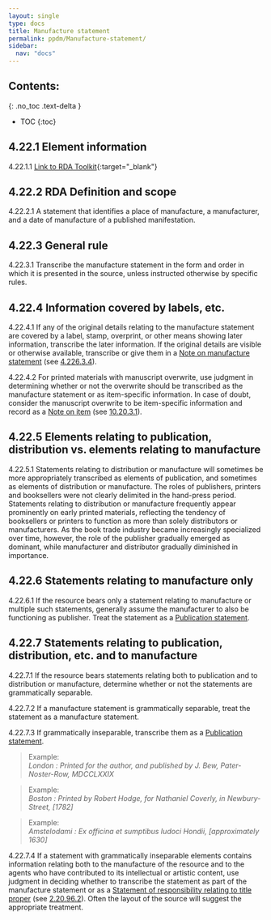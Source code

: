 ```yaml
---
layout: single
type: docs
title: Manufacture statement
permalink: ppdm/Manufacture-statement/
sidebar:
  nav: "docs"
---
```


## Contents:
{: .no_toc .text-delta }

- TOC
{:toc}

## 4.22.1 Element information

<a name="4.22.1.1">4.22.1.1</a> [Link to RDA Toolkit](https://beta.rdatoolkit.org/Content/Index?externalId=en-US_ala-426f9771-5684-39eb-bbeb-82a4a9a8e336){:target="_blank"}

## 4.22.2 RDA Definition and scope

<a name="4.22.2.1">4.22.2.1</a> A statement that identifies a place of manufacture, a manufacturer, and a date of manufacture of a published manifestation.

## 4.22.3 General rule

<a name="4.22.3.1">4.22.3.1</a> Transcribe the manufacture statement in the form and order in which it is presented in the source, unless instructed otherwise by specific rules.

## 4.22.4 Information covered by labels, etc.

<a name="4.22.4.1">4.22.4.1</a> If any of the original details relating to the manufacture statement are covered by a label, stamp, overprint, or other means showing later information, transcribe the later information. If the original details are visible or otherwise available, transcribe or give them in a [Note on manufacture statement](/DCRMR/ppdm/Note-on-manufacture-statement/) (see [4.226.3.4](/DCRMR/ppdm/Note-on-manufacture-statement/#4.226.3.4)).

<a name="4.22.4.2">4.22.4.2</a> For printed materials with manuscript overwrite, use judgment in determining whether or not the overwrite should be transcribed as the manufacture statement or as item-specific information. In case of doubt, consider the manuscript overwrite to be item-specific information and record as a [Note on item](/DCRMR/additional-notes/Note-on-item/) (see [10.20.3.1](/DCRMR/additional-notes/Note-on-item/#10.20.3.1)).

## 4.22.5 Elements relating to publication, distribution vs. elements relating to manufacture

<a name="4.22.5.1">4.22.5.1</a> Statements relating to distribution or manufacture will sometimes be more appropriately transcribed as elements of publication, and sometimes as elements of distribution or manufacture. The roles of publishers, printers and booksellers were not clearly delimited in the hand-press period. Statements relating to distribution or manufacture frequently appear prominently on early printed materials, reflecting the tendency of booksellers or printers to function as more than solely distributors or manufacturers. As the book trade industry became increasingly specialized over time, however, the role of the publisher gradually emerged as dominant, while manufacturer and distributor gradually diminished in importance.

## 4.22.6 Statements relating to manufacture only

<a name="4.22.6.1">4.22.6.1</a> If the resource bears only a statement relating to manufacture or multiple such statements, generally assume the manufacturer to also be functioning as publisher. Treat the statement as a [Publication statement](/DCRMR/ppdm/Publication-statement/). 

## 4.22.7 Statements relating to publication, distribution, etc. and to manufacture

<a name="4.22.7.1">4.22.7.1</a> If the resource bears statements relating both to publication and to distribution or manufacture, determine whether or not the statements are grammatically separable. 

<a name="4.22.7.2">4.22.7.2</a> If a manufacture statement is grammatically separable, treat the statement as a manufacture statement. 

<a name="4.22.7.3">4.22.7.3</a> If grammatically inseparable, transcribe them as a [Publication statement](/DCRMR/ppdm/Publication-statement/). 

>Example:  
><CITE>London : Printed for the author, and published by J. Bew, Pater-Noster-Row, MDCCLXXIX</CITE>

>Example:  
><CITE>Boston : Printed by Robert Hodge, for Nathaniel Coverly, in Newbury-Street, [1782]</CITE>

>Example:  
><CITE>Amstelodami : Ex officina et sumptibus Iudoci Hondii, [approximately 1630]</CITE>

<a name="4.22.7.4">4.22.7.4</a> If a statement with grammatically inseparable elements contains information relating both to the manufacture of the resource and to the agents who have contributed to its intellectual or artistic content, use judgment in deciding whether to transcribe the statement as part of the manufacture statement or as a [Statement of responsibility relating to title proper](/DCRMR/sor/Statement-of-responsibility-relating-to-title-proper/) (see [2.20.96.2](/DCRMR/sor/Statement-of-responsibility-relating-to-title-proper/#2.20.96.2)). Often the layout of the source will suggest the appropriate treatment.